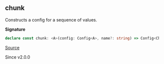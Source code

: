 ## chunk

Constructs a config for a sequence of values.

**Signature**

```ts
declare const chunk: <A>(config: Config<A>, name?: string) => Config<Chunk.Chunk<A>>
```

[Source](https://github.com/Effect-TS/effect/tree/main/packages/effect/src/Config.ts#L145)

Since v2.0.0